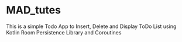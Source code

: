 # MAD_tutes
This is a simple Todo App to Insert, Delete and Display ToDo List using Kotlin Room Persistence Library and Coroutines
